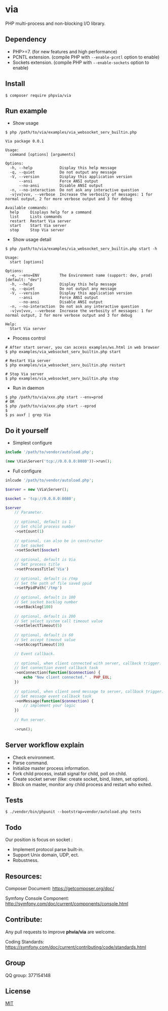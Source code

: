 # via

PHP multi-process and non-blocking I/O library.

## Dependency
* PHP>=7. (for new features and high performance)
* PCNTL extension. (compile PHP with `--enable-pcntl` option to enable)
* Sockets extension. (compile PHP with `--enable-sockets` option to enable)

## Install
```shell
$ composer require phpvia/via
```

## Run example

* Show usage  
```shell
$ php /path/to/via/examples/via_websocket_serv_builtin.php

Via package 0.0.1

Usage:
  command [options] [arguments]

Options:
  -h, --help            Display this help message
  -q, --quiet           Do not output any message
  -V, --version         Display this application version
      --ansi            Force ANSI output
      --no-ansi         Disable ANSI output
  -n, --no-interaction  Do not ask any interactive question
  -v|vv|vvv, --verbose  Increase the verbosity of messages: 1 for normal output, 2 for more verbose output and 3 for debug

Available commands:
  help     Displays help for a command
  list     Lists commands
  restart  Restart Via server
  start    Start Via server
  stop     Stop Via server
```

* Show usage detail
```shell
$ php /path/to/via/examples/via_websocket_serv_builtin.php start -h

Usage:
  start [options]

Options:
  -e, --env=ENV         The Environment name (support: dev, prod) [default: "dev"]
  -h, --help            Display this help message
  -q, --quiet           Do not output any message
  -V, --version         Display this application version
      --ansi            Force ANSI output
      --no-ansi         Disable ANSI output
  -n, --no-interaction  Do not ask any interactive question
  -v|vv|vvv, --verbose  Increase the verbosity of messages: 1 for normal output, 2 for more verbose output and 3 for debug

Help:
  Start Via server
```

* Process control
```shell
# After start server, you can access examples/ws.html in web browser
$ php examples/via_websocket_serv_builtin.php start

# Restart Via server
$ php examples/via_websocket_serv_builtin.php restart

# Stop Via server
$ php examples/via_websocket_serv_builtin.php stop
```

* Run in daemon
```shell
$ php /path/to/via/xxx.php start --env=prod
# OR
$ php /path/to/via/xxx.php start --eprod
$
$ ps auxf | grep Via
```

## Do it yourself

* Simplest configure
```php
include '/path/to/vendor/autoload.php';

(new \Via\Server('tcp://0.0.0.0:8080'))->run();
```

* Full configure
```php
inlcude '/path/to/vendor/autoload.php';

$server = new \Via\Server();

$socket = 'tcp://0.0.0.0:8080';

$server
    // Parameter.
    
    // optional, default is 1
    // Set child process number
    ->setCount(1)
    
    // optional, can also be in constructor
    // Set socket
    ->setSocket($socket)
    
    // optional, default is Via
    // Set process title
    ->setProcessTitle('Via')
    
    // optional, default is /tmp
    // Set the path of file saved ppid
    ->setPpidPath('/tmp')
    
    // optional, default is 100
    // Set socket backlog number
    ->setBacklog(100)
    
    // optional, default is 200
    // Set select system call timeout value
    ->setSelectTimeout(5)
    
    // optional, default is 60
    // Set accept timeout value
    ->setAcceptTimeout(10)

    // Event callback.
    
    // optional, when client connected with server, callback trigger.
    // Set connection event callback task
    ->onConnection(function($connection) {
        echo "New client connected." . PHP_EOL;
    })
    
    // optional, when client send message to server, callback trigger.
    // Set message event callback task
    ->onMessage(function($connection) {
        // implement your logic
    })
    
    // Run server.
    
    ->run();
```

## Server workflow explain

* Check environment.  
* Parse command.  
* Initialize master process information.    
*   Fork child process, install signal for child, poll on child.  
*   Create socket server (like: create socket, bind, listen, set option).  
* Block on master, monitor any child process and restart who exited.  

## Tests
```shell
$ ./vendor/bin/phpunit --bootstrap=vendor/autoload.php tests
```

## Todo
Our position is focus on socket :  

* Implement protocol parse built-in.  
* Support Unix domain, UDP, ect.  
* Robustness.

## Resources:  
Composer Document: https://getcomposer.org/doc/  

Symfony Console Component: http://symfony.com/doc/current/components/console.html

## Contribute:  
Any pull requests to improve **phvia/via** are welcome.  

Coding Standards: https://symfony.com/doc/current/contributing/code/standards.html

## Group
QQ group: 377154148

## License
[MIT](https://github.com/phpvia/via/blob/master/LICENSE)

